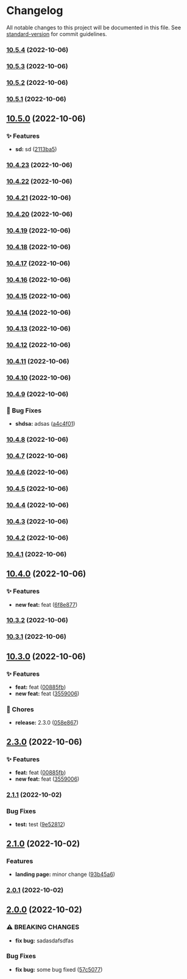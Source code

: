 # Changelog

All notable changes to this project will be documented in this file. See [standard-version](https://github.com/conventional-changelog/standard-version) for commit guidelines.

### [10.5.4](https://github.com/ivankraev/msb-hub/compare/v10.5.3...v10.5.4) (2022-10-06)

### [10.5.3](https://github.com/ivankraev/msb-hub/compare/v10.5.2...v10.5.3) (2022-10-06)

### [10.5.2](https://github.com/ivankraev/msb-hub/compare/v10.5.1...v10.5.2) (2022-10-06)

### [10.5.1](https://github.com/ivankraev/msb-hub/compare/v10.5.0...v10.5.1) (2022-10-06)

## [10.5.0](https://github.com/ivankraev/msb-hub/compare/v10.4.23...v10.5.0) (2022-10-06)


### ✨ Features

* **sd:** sd ([2113ba5](https://github.com/ivankraev/msb-hub/commit/2113ba51b470df9146546bc55d3e602f8970da98))

### [10.4.23](https://github.com/ivankraev/msb-hub/compare/v10.4.22...v10.4.23) (2022-10-06)

### [10.4.22](https://github.com/ivankraev/msb-hub/compare/v10.4.21...v10.4.22) (2022-10-06)

### [10.4.21](https://github.com/ivankraev/msb-hub/compare/v10.4.20...v10.4.21) (2022-10-06)

### [10.4.20](https://github.com/ivankraev/msb-hub/compare/v10.4.19...v10.4.20) (2022-10-06)

### [10.4.19](https://github.com/ivankraev/msb-hub/compare/v10.4.18...v10.4.19) (2022-10-06)

### [10.4.18](https://github.com/ivankraev/msb-hub/compare/v10.4.17...v10.4.18) (2022-10-06)

### [10.4.17](https://github.com/ivankraev/msb-hub/compare/v10.4.16...v10.4.17) (2022-10-06)

### [10.4.16](https://github.com/ivankraev/msb-hub/compare/v10.4.15...v10.4.16) (2022-10-06)

### [10.4.15](https://github.com/ivankraev/msb-hub/compare/v10.4.14...v10.4.15) (2022-10-06)

### [10.4.14](https://github.com/ivankraev/msb-hub/compare/v10.4.13...v10.4.14) (2022-10-06)

### [10.4.13](https://github.com/ivankraev/msb-hub/compare/v10.4.12...v10.4.13) (2022-10-06)

### [10.4.12](https://github.com/ivankraev/msb-hub/compare/v10.4.11...v10.4.12) (2022-10-06)

### [10.4.11](https://github.com/ivankraev/msb-hub/compare/v10.4.10...v10.4.11) (2022-10-06)

### [10.4.10](https://github.com/ivankraev/msb-hub/compare/v10.4.9...v10.4.10) (2022-10-06)

### [10.4.9](https://github.com/ivankraev/msb-hub/compare/v10.4.7...v10.4.9) (2022-10-06)


### 🐛 Bug Fixes

* **shdsa:** adsas ([a4c4f01](https://github.com/ivankraev/msb-hub/commit/a4c4f014f0f572e31fee14358602ff3ff14dfa00))

### [10.4.8](https://github.com/ivankraev/msb-hub/compare/v10.4.7...v10.4.8) (2022-10-06)

### [10.4.7](https://github.com/ivankraev/msb-hub/compare/v10.4.6...v10.4.7) (2022-10-06)

### [10.4.6](https://github.com/ivankraev/msb-hub/compare/v10.4.5...v10.4.6) (2022-10-06)

### [10.4.5](https://github.com/ivankraev/msb-hub/compare/v10.4.4...v10.4.5) (2022-10-06)

### [10.4.4](https://github.com/ivankraev/msb-hub/compare/v10.4.3...v10.4.4) (2022-10-06)

### [10.4.3](https://github.com/ivankraev/msb-hub/compare/v10.4.2...v10.4.3) (2022-10-06)

### [10.4.2](https://github.com/ivankraev/msb-hub/compare/v10.4.1...v10.4.2) (2022-10-06)

### [10.4.1](https://github.com/ivankraev/msb-hub/compare/v10.4.0...v10.4.1) (2022-10-06)

## [10.4.0](https://github.com/ivankraev/msb-hub/compare/v10.3.2...v10.4.0) (2022-10-06)


### ✨ Features

* **new feat:** feat ([6f8e877](https://github.com/ivankraev/msb-hub/commit/6f8e877c508d8a0980595b1f51d3841fba92575c))

### [10.3.2](https://github.com/ivankraev/msb-hub/compare/v10.3.1...v10.3.2) (2022-10-06)

### [10.3.1](https://github.com/ivankraev/msb-hub/compare/v10.3.0...v10.3.1) (2022-10-06)

## [10.3.0](https://github.com/ivankraev/msb-hub/compare/v10.1.0...v10.3.0) (2022-10-06)


### ✨ Features

* **feat:** feat ([00885fb](https://github.com/ivankraev/msb-hub/commit/00885fb5883a2b98045518ef383493667c20b05b))
* **new feat:** feat ([3559006](https://github.com/ivankraev/msb-hub/commit/355900654bfbf82bc529182ad5d152659c009b57))


### 🚚 Chores

* **release:** 2.3.0 ([058e867](https://github.com/ivankraev/msb-hub/commit/058e867584ebab4b9495306e1c64e201f98eb63a))

## [2.3.0](https://github.com/ivankraev/msb-hub/compare/v10.1.0...v2.3.0) (2022-10-06)


### ✨ Features

* **feat:** feat ([00885fb](https://github.com/ivankraev/msb-hub/commit/00885fb5883a2b98045518ef383493667c20b05b))
* **new feat:** feat ([3559006](https://github.com/ivankraev/msb-hub/commit/355900654bfbf82bc529182ad5d152659c009b57))

### [2.1.1](https://github.com/ivankraev/msb-hub/compare/v2.1.0...v2.1.1) (2022-10-02)


### Bug Fixes

* **test:** test ([9e52812](https://github.com/ivankraev/msb-hub/commit/9e5281262ef990ceadd724d0eb7dfa2567121cf1))

## [2.1.0](https://github.com/ivankraev/msb-hub/compare/v2.0.1...v2.1.0) (2022-10-02)


### Features

* **landing page:** minor change ([93b45a6](https://github.com/ivankraev/msb-hub/commit/93b45a67e05b6dcf038854517f4d4e8a4e7f21f7))

### [2.0.1](https://github.com/ivankraev/msb-hub/compare/v2.0.0...v2.0.1) (2022-10-02)

## [2.0.0](https://github.com/ivankraev/msb-hub/compare/v0.1.3...v2.0.0) (2022-10-02)


### ⚠ BREAKING CHANGES

* **fix bug:** sadasdafsdfas

### Bug Fixes

* **fix bug:** some bug fixed ([57c5077](https://github.com/ivankraev/msb-hub/commit/57c507798baef8e0800d50851f4a33e2afe5cbdd))
